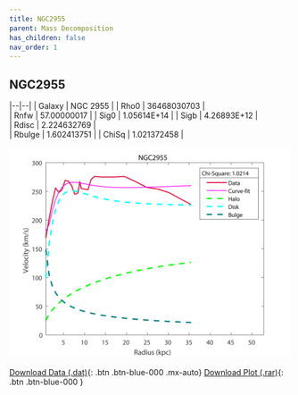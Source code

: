 ```yaml
---
title: NGC2955
parent: Mass Decomposition
has_children: false
nav_order: 1
---
```


## NGC2955

|--|--|
| Galaxy    | NGC 2955	 |
| Rho0     |	36468030703		   |   
| Rnfw  | 57.00000017	 |
| Sig0     | 1.05614E+14	 |
| Sigb     | 4.26893E+12		|  
| Rdisc  | 2.224632769		|   
| Rbulge      | 1.602413751	 | 
| ChiSq | 1.021372458  |

![](/assets/plot/NGC2955.jpg)

[Download Data (.dat)](https://raw.githubusercontent.com/adhitya-spas/Database/gh-pages/assets/data/NGC2955.dat){: .btn .btn-blue-000 .mx-auto}
[Download Plot (.rar)](https://github.com/adhitya-spas/Database/blob/gh-pages/assets/plot/NGC2955.rar?raw=true){: .btn .btn-blue-000 }
